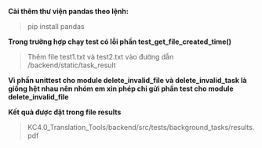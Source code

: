 **Cài thêm thư viện pandas theo lệnh:**

> pip install pandas

**Trong trường hợp chạy test có lỗi phần test_get_file_created_time()**

> Thêm file test1.txt và test2.txt vào đường dẫn /backend/static/task_result

**Vì phần unittest cho module delete_invalid_file và delete_invalid_task là giống hệt nhau nên nhóm em xin phép chỉ gửi phần test cho module delete_invalid_file**

**Kết quả được đặt trong file results**
> KC4.0_Translation_Tools/backend/src/tests/background_tasks/results.pdf
